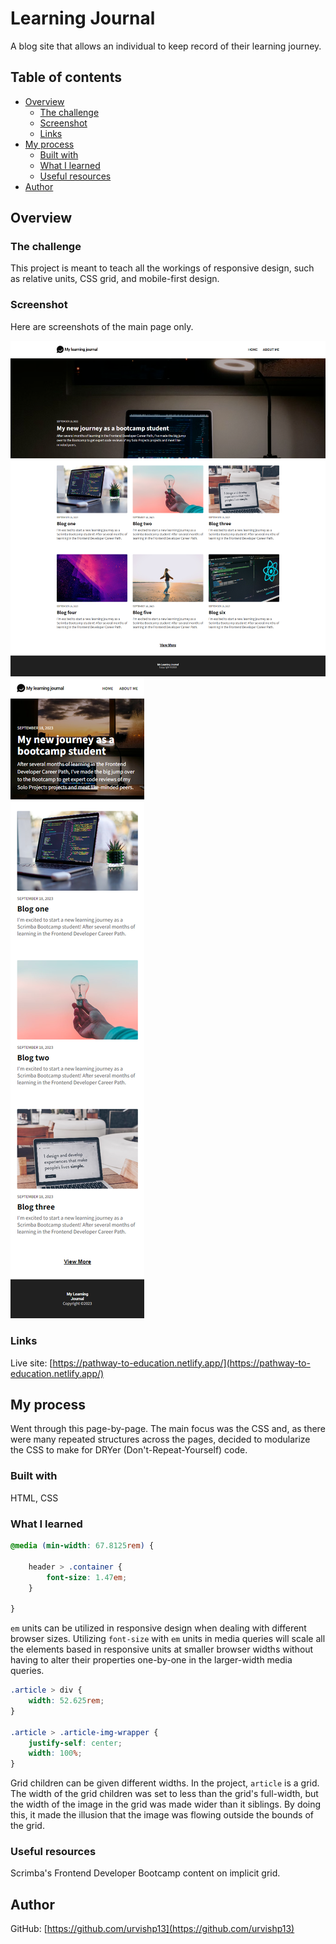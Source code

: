 # Learning Journal

A blog site that allows an individual to keep record of their learning journey.

## Table of contents

- [Overview](#overview)
  - [The challenge](#the-challenge)
  - [Screenshot](#screenshot)
  - [Links](#links)
- [My process](#my-process)
  - [Built with](#built-with)
  - [What I learned](#what-i-learned)
  - [Useful resources](#useful-resources)
- [Author](#author)

## Overview

### The challenge

This project is meant to teach all the workings of responsive design, such as relative units, CSS grid, and mobile-first design.

### Screenshot

Here are screenshots of the main page only.

![Desktop view](assets/screenshots/desktop-view.png)
![Mobile view](assets/screenshots/mobile-view.png)

### Links

Live site: [https://pathway-to-education.netlify.app/](https://pathway-to-education.netlify.app/)

## My process

Went through this page-by-page. The main focus was the CSS and, as there were many repeated structures across the pages, decided to modularize the CSS to make for DRYer (Don't-Repeat-Yourself) code.

### Built with

HTML, CSS

### What I learned

```css
@media (min-width: 67.8125rem) {
    
    header > .container {
        font-size: 1.47em;
    }

}
```
`em` units can be utilized in responsive design when dealing with different browser sizes. Utilizing `font-size` with `em` units in media queries will scale all the elements based in responsive units at smaller browser widths without having to alter their properties one-by-one in the larger-width media queries.

```css
.article > div {
    width: 52.625rem;
}

.article > .article-img-wrapper {
    justify-self: center;
    width: 100%;
}
```
Grid children can be given different widths. In the project, `article` is a grid. The width of the grid children was set to less than the grid's full-width, but the width of the image in the grid was made wider than it siblings. By doing this, it made the illusion that the image was flowing outside the bounds of the grid.

### Useful resources

Scrimba's Frontend Developer Bootcamp content on implicit grid.

## Author

GitHub: [https://github.com/urvishp13](https://github.com/urvishp13)
